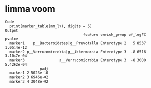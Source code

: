 # limma voom

    Code
      print(marker_table(mm_lv), digits = 5)
    Output
                                        feature enrich_group ef_logFC     pvalue
      marker1    p__Bacteroidetes|g__Prevotella Enterotype 2   5.8537 1.0514e-12
      marker2 p__Verrucomicrobia|g__Akkermansia Enterotype 3  -8.6516 3.1047e-04
      marker3                p__Verrucomicrobia Enterotype 3  -8.3000 5.4262e-04
                    padj
      marker1 2.5023e-10
      marker2 3.6946e-02
      marker3 4.3048e-02

